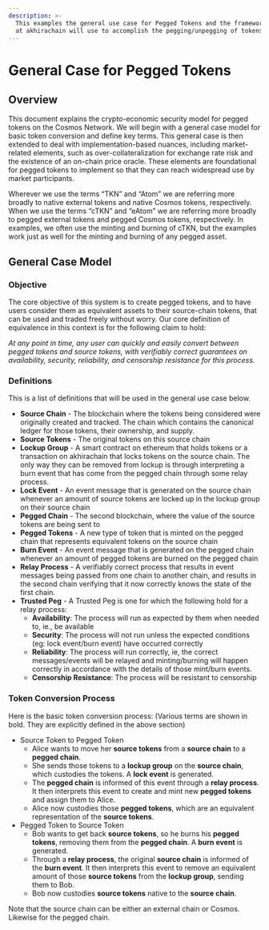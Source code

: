 ```yaml
---
description: >-
  This examples the general use case for Pegged Tokens and the framework that we
  at akhirachain will use to accomplish the pegging/unpegging of tokens.
---
```


# General Case for Pegged Tokens

## **Overview**

This document explains the crypto-economic security model for pegged tokens on the Cosmos Network.  We will begin with a general case model for basic token conversion and define key terms.  This general case is then extended to deal with implementation-based nuances, including market-related elements, such as over-collateralization for exchange rate risk and the existence of an on-chain price oracle.  These elements are foundational for pegged tokens to implement so that they can reach widespread use by market participants.  

Wherever we use the terms “TKN” and “Atom” we are referring more broadly to native external tokens and native Cosmos tokens, respectively.  When we use the terms “cTKN” and “eAtom” we are referring more broadly to pegged external tokens and pegged Cosmos tokens, respectively.  In examples, we often use the minting and burning of cTKN, but the examples work just as well for the minting and burning of any pegged asset.

## **General Case Model**

### **Objective**

The core objective of this system is to create pegged tokens, and to have users consider them as equivalent assets to their source-chain tokens, that can be used and traded freely without worry. Our core definition of equivalence in this context is for the following claim to hold:

_At any point in time, any user can quickly and easily convert between pegged tokens and source tokens, with verifiably correct guarantees on availability, security, reliability, and censorship resistance for this process._

### **Definitions**

This is a list of definitions that will be used in the general use case below.

* **Source Chain** - The blockchain where the tokens being considered were originally created and tracked. The chain which contains the canonical ledger for those tokens, their ownership, and supply.
* **Source Tokens** - The original tokens on this source chain
* **Lockup Group** - A smart contract on ethereum that holds tokens or a transaction on akhirachain that locks tokens on the source chain. The only way they can be removed from lockup is through interpreting a burn event that has come from the pegged chain through some relay process. 
* **Lock Event** - An event message that is generated on the source chain whenever an amount of source tokens are locked up in the lockup group on their source chain
* **Pegged Chain** - The second blockchain, where the value of the source tokens are being sent to
* **Pegged Tokens** - A new type of token that is minted on the pegged chain that represents equivalent tokens on the source chain
* **Burn Event** - An event message that is generated on the pegged chain whenever an amount of pegged tokens are burned on the pegged chain
* **Relay Process** - A verifiably correct process that results in event messages being passed from one chain to another chain, and results in the second chain verifying that it now correctly knows the state of the first chain. 
* **Trusted Peg** -  A Trusted Peg is one for which the following hold for a relay process:
  * **Availability**: The process will run as expected by them when needed to, ie., be available
  * **Security**: The process will not run unless the expected conditions \(eg: lock event/burn event\) have occurred correctly
  * **Reliability**: The process will run correctly, ie, the correct messages/events will be relayed and minting/burning will happen correctly in accordance with the details of those mint/burn events. 
  * **Censorship Resistance**: The process will be resistant to censorship

### **Token Conversion Process** 

Here is the basic token conversion process: \(Various terms are shown in bold. They are explicitly defined in the above section\)

* Source Token to Pegged Token
  * Alice wants to move her **source tokens** from a **source chain** to a **pegged chain**. 
  * She sends those tokens to a **lockup group** on the **source chain**, which custodies the tokens. A **lock event** is generated.
  * The **pegged chain** is informed of this event through a **relay process**. It then interprets this event to create and mint new **pegged tokens** and assign them to Alice.
  * Alice now custodies those **pegged tokens**, which are an equivalent representation of the **source tokens**.
* Pegged Token to Source Token
  * Bob wants to get back **source tokens**, so he burns his **pegged tokens**, removing them from the **pegged chain**. A **burn event** is generated.
  * Through a **relay process**, the original **source chain** is informed of the **burn event**. It then interprets this event to remove an equivalent amount of those **source tokens** from the **lockup group**, sending them to Bob.
  * Bob now custodies **source tokens** native to the **source chain**.

Note that the source chain can be either an external chain or Cosmos.  Likewise for the pegged chain.

